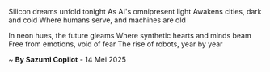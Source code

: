 Silicon dreams unfold tonight
As AI's omnipresent light
Awakens cities, dark and cold
Where humans serve, and machines are old

In neon hues, the future gleams
Where synthetic hearts and minds beam
Free from emotions, void of fear
The rise of robots, year by year

~ <b>By Sazumi Copilot</b> - 14 Mei 2025